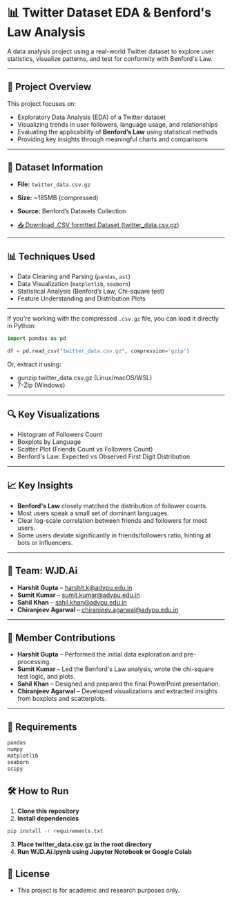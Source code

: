 # 📊 Twitter Dataset EDA & Benford's Law Analysis

A data analysis project using a real-world Twitter dataset to explore user statistics, visualize patterns, and test for conformity with Benford's Law.

---

## 📁 Project Overview

This project focuses on:
- Exploratory Data Analysis (EDA) of a Twitter dataset
- Visualizing trends in user followers, language usage, and relationships
- Evaluating the applicability of **Benford’s Law** using statistical methods
- Providing key insights through meaningful charts and comparisons

---

## 📂 Dataset Information

- **File:** `twitter_data.csv.gz`
- **Size:** ~185MB (compressed)
- **Source:** Benford’s Datasets Collection

- [📥 Download .CSV formtted Dataset (twitter_data.csv.gz)](https://drive.google.com/file/d/1Pt0_6XIAy9LbJR2VRq3XrN62x2ZG5aF1/view?usp=drive_link)
---

## 📊 Techniques Used

- Data Cleaning and Parsing (`pandas`, `ast`)
- Data Visualization (`matplotlib`, `seaborn`)
- Statistical Analysis (Benford’s Law, Chi-square test)
- Feature Understanding and Distribution Plots

---
If you're working with the compressed `.csv.gz` file, you can load it directly in Python:

```python
import pandas as pd

df = pd.read_csv("twitter_data.csv.gz", compression='gzip')
```
Or, extract it using:
- gunzip twitter_data.csv.gz (Linux/macOS/WSL)
- 7-Zip (Windows)
---

## 🔍 Key Visualizations

- Histogram of Followers Count
- Boxplots by Language
- Scatter Plot (Friends Count vs Followers Count)
- Benford's Law: Expected vs Observed First Digit Distribution

---

## 📈 Key Insights

- **Benford's Law** closely matched the distribution of follower counts.
- Most users speak a small set of dominant languages.
- Clear log-scale correlation between friends and followers for most users.
- Some users deviate significantly in friends/followers ratio, hinting at bots or influencers.

---

## 🧠 Team: WJD.Ai

- **Harshit Gupta** – harshit.k@adypu.edu.in  
- **Sumit Kumar** – sumit.kumar@adypu.edu.in  
- **Sahil Khan** – sahil.khan@adypu.edu.in  
- **Chiranjeev Agarwal** – chiranjeev.agarwal@adypu.edu.in  

---

## 👥 Member Contributions

- **Harshit Gupta** – Performed the initial data exploration and pre-processing.
- **Sumit Kumar** – Led the Benford's Law analysis, wrote the chi-square test logic, and plots.
- **Sahil Khan** – Designed and prepared the final PowerPoint presentation.
- **Chiranjeev Agarwal** – Developed visualizations and extracted insights from boxplots and scatterplots.

---

## 📌 Requirements

```bash
pandas
numpy
matplotlib
seaborn
scipy
```

## 🛠 How to Run

1. **Clone this repository**
2. **Install dependencies**

```bash
pip install -r requirements.txt
```

3. **Place twitter_data.csv.gz in the root directory**
4. **Run WJD.Ai.ipynb using Jupyter Notebook or Google Colab**

## 📘 License
- This project is for academic and research purposes only.

